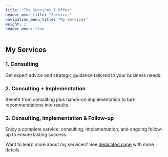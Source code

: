 ```yaml
---
title: "The Services I Offer"
header_menu_title: "Services"
navigation_menu_title: "My Services"
weight: 2
header_menu: true
---
```


## My Services

### 1. Consulting
Get expert advice and strategic guidance tailored to your business needs.

### 2. Consulting + Implementation
Benefit from consulting plus hands-on implementation to turn recommendations into results.

### 3. Consulting, Implementation & Follow-up
Enjoy a complete service: consulting, implementation, and ongoing follow-up to ensure lasting success.

Want to learn more about my services? See [dedicated page](services) with more details.

